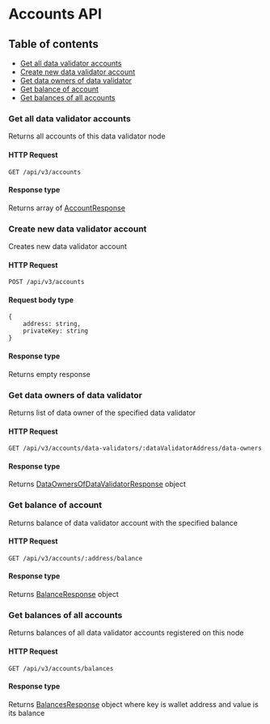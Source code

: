 # Accounts API

## Table of contents

- [Get all data validator accounts](#get-all-data-validator-accounts)
- [Create new data validator account](#create-new-data-validator-account)
- [Get data owners of data validator](#get-data-owners-of-data-validator)
- [Get balance of account](#get-balance-of-account)
- [Get balances of all accounts](#get-balances-of-all-accounts)

### Get all data validator accounts

Returns all accounts of this data validator node

#### HTTP Request

````
GET /api/v3/accounts
````

#### Response type

Returns array of [AccountResponse](https://github.com/Prometeus-Network/data-validator-node/blob/develop/backend/docs/api-types.md#accountresponse)

### Create new data validator account

Creates new data validator account

#### HTTP Request

````
POST /api/v3/accounts
````

#### Request body type

````
{
    address: string,
    privateKey: string
}
````

#### Response type

Returns empty response

### Get data owners of data validator

Returns list of data owner of the specified data validator

#### HTTP Request

````
GET /api/v3/accounts/data-validators/:dataValidatorAddress/data-owners
````

#### Response type

Returns [DataOwnersOfDataValidatorResponse](https://github.com/Prometeus-Network/data-validator-node/blob/develop/backend/docs/api-types.md#dataownersofdatavalidatorresponse) object

### Get balance of account

Returns balance of data validator account with the specified balance

#### HTTP Request

````
GET /api/v3/accounts/:address/balance
````

#### Response type

Returns [BalanceResponse](https://github.com/Prometeus-Network/data-validator-node/blob/develop/backend/docs/api-types.md#balanceresponse) object

### Get balances of all accounts

Returns balances of all data validator accounts registered on this node

#### HTTP Request

````
GET /api/v3/accounts/balances
````

#### Response type

Returns [BalancesResponse](https://github.com/Prometeus-Network/data-validator-node/blob/develop/backend/docs/api-types.md#balancesresponse) object where key is wallet address and value is its balance

